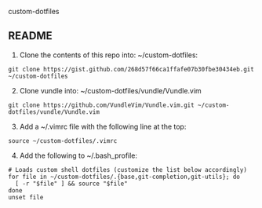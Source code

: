 custom-dotfiles

README
--------
1. Clone the contents of this repo into: ~/custom-dotfiles:
```
git clone https://gist.github.com/268d57f66ca1ffafe07b30fbe30434eb.git ~/custom-dotfiles
```

2. Clone vundle into: ~/custom-dotfiles/vundle/Vundle.vim
```
git clone https://github.com/VundleVim/Vundle.vim.git ~/custom-dotfiles/vundle/Vundle.vim
```

3. Add a ~/.vimrc file with the following line at the top:
```
source ~/custom-dotfiles/.vimrc
```

4. Add the following to ~/.bash_profile:
```
# Loads custom shell dotfiles (customize the list below accordingly)
for file in ~/custom-dotfiles/.{base,git-completion,git-utils}; do
  [ -r "$file" ] && source "$file"
done
unset file
```

